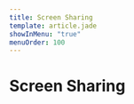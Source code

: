 ```yaml
---
title: Screen Sharing
template: article.jade
showInMenu: "true"
menuOrder: 100
---
```


# Screen Sharing
